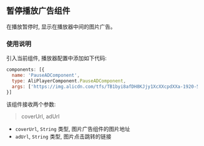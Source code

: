 ## 暂停播放广告组件

在播放暂停时, 显示在播放器中间的图片广告。

### 使用说明

引入当前组件, 播放器配置中添加如下代码:

```js
components: [{
  name: 'PauseADComponent',
  type: AliPlayerComponent.PauseADComponent,
  args: ['https://img.alicdn.com/tfs/TB1byi8afDH8KJjy1XcXXcpdXXa-1920-514.jpg', 'https://promotion.aliyun.com/ntms/act/videoai.html']
}]
```

该组件接收两个参数: 

> coverUrl, adUrl

- `coverUrl`, `String` 类型, 图片广告组件的图片地址
- `adUrl`, `String` 类型, 图片点击跳转的链接

